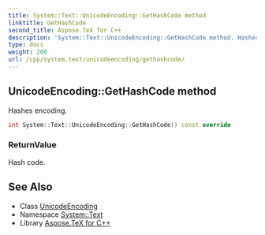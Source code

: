 ```yaml
---
title: System::Text::UnicodeEncoding::GetHashCode method
linktitle: GetHashCode
second_title: Aspose.TeX for C++
description: 'System::Text::UnicodeEncoding::GetHashCode method. Hashes encoding in C++.'
type: docs
weight: 200
url: /cpp/system.text/unicodeencoding/gethashcode/
---
```

## UnicodeEncoding::GetHashCode method


Hashes encoding.

```cpp
int System::Text::UnicodeEncoding::GetHashCode() const override
```


### ReturnValue

Hash code.

## See Also

* Class [UnicodeEncoding](../)
* Namespace [System::Text](../../)
* Library [Aspose.TeX for C++](../../../)
